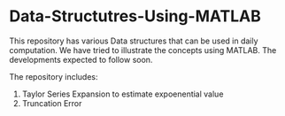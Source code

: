 # Data-Structutres-Using-MATLAB

This repository has various Data structures that can be used in daily computation. We have tried to illustrate the concepts using MATLAB. The developments expected to follow soon. 


The repository includes:
1. Taylor Series Expansion to estimate expoenential value
2. Truncation Error
